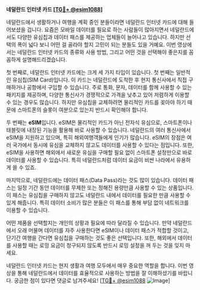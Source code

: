 **네덜란드 인터넷 카드 [[TG💪+ @esim1088](https://t.me/s/esim1088)]**

네덜란드에서 생활하거나 여행을 계획 중인 분들이라면 네덜란드 인터넷 카드에 대해 들어보셨을 겁니다. 요즘은 모바일 데이터를 필요로 하는 사람들이 많아지면서 네덜란드에서도 다양한 유심칩과 데이터 패스를 제공하는 업체들이 늘어나고 있습니다. 하지만 선택의 폭이 넓다 보니 어떤 걸 골라야 할지 고민이 되는 분들도 있을 거예요. 이번 영상에서는 네덜란드 인터넷 카드의 종류와 사용 방법, 그리고 어떤 것을 선택해야 좋은지를 꼼꼼하게 설명해드리겠습니다.

첫 번째로, 네덜란드 인터넷 카드에는 크게 세 가지 타입이 있습니다. 첫 번째는 일반적인 유심칩(SIM Card)입니다. 이 카드는 네덜란드에 도착한 후 현지 통신사에서 직접 구매하거나 공항에서 구입할 수 있습니다. 주로 통화, 문자, 데이터를 함께 사용할 수 있는 패키지를 제공하며, 다양한 통신사가 경쟁적으로 가격을 낮추고 있어 저렴하게 이용할 수 있는 경우도 많습니다. 하지만 유심칩을 교체하려면 물리적인 카드를 꽂아야 하기 때문에 스마트폰의 슬롯이 여분으로 있는지 반드시 확인해야 합니다.

두 번째는 **eSIM**입니다. eSIM은 물리적인 카드가 아닌 전자식 유심으로, 스마트폰이나 태블릿에 내장된 기능을 활용해 바로 사용할 수 있습니다. 네덜란드의 여러 통신사에서 eSIM을 지원하고 있으며, 특히 해외여행객들에게 인기가 많습니다. eSIM의 장점은 여러 국가에서 동시에 유심을 교체하지 않고도 데이터를 사용할 수 있다는 점입니다. 또한, eSIM을 사용하면 해외에서 새로운 유심을 구매할 필요 없이 스마트폰 설정만으로 바로 데이터를 사용할 수 있습니다. 특히 네덜란드처럼 데이터 요금이 비싼 나라에서 유용하게 쓸 수 있죠.

마지막으로, 네덜란드에는 데이터 패스(Data Pass)라는 것도 많이 있습니다. 데이터 패스는 일정 기간 동안 데이터를 무제한 또는 정해진 용량만큼 사용할 수 있는 상품입니다. 이 패스는 유심칩을 구매하지 않고도 네덜란드 내에서 데이터를 필요한 만큼 사용할 수 있게 해줍니다. 특히 데이터 소비가 많은 분들은 이 패스를 통해 부담 없이 네트워크를 이용할 수 있습니다.

어떤 제품을 선택할지는 개인의 상황과 필요에 따라 달라질 수 있습니다. 만약 네덜란드에서 오래 머물며 데이터를 자주 사용한다면 eSIM이나 데이터 패스가 적합할 것이고, 단기간 여행을 간다면 유심칩을 구매하는 것도 좋은 선택입니다. 또한, 해외에서 데이터를 사용할 때는 로밍 요금이 청구되지 않도록 반드시 로밍 설정을 꺼 두는 것을 잊지 마세요.

네덜란드 인터넷 카드는 현지 생활과 여행 모두에서 매우 중요한 역할을 합니다. 이번 영상을 통해 네덜란드에서 데이터를 효율적으로 사용하는 방법을 잘 이해하셨기를 바랍니다. 궁금한 점이 있다면 댓글로 남겨주세요! [[TG💪+ @esim1088](https://t.me/s/esim1088) ![Image](https://i.postimg.cc/Y0z9fWf4/image.png)]